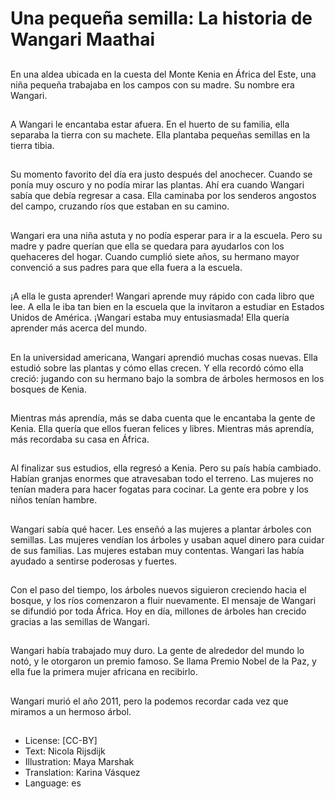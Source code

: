 # Una pequeña semilla: La historia de Wangari Maathai

##
En una aldea ubicada en la cuesta del Monte Kenia en África del Este, una niña pequeña trabajaba en los campos con su madre. Su nombre era Wangari.

##
A Wangari le encantaba estar afuera. En el huerto de su familia, ella separaba la tierra con su machete. Ella plantaba pequeñas semillas en la tierra tibia.

##
Su momento favorito del día era justo después del anochecer. Cuando se ponía muy oscuro y no podía mirar las plantas. Ahí era cuando Wangari sabía que debía regresar a casa. Ella caminaba por los senderos angostos del campo, cruzando ríos que estaban en su camino.

##
Wangari era una niña astuta y no podía esperar para ir a la escuela. Pero su madre y padre querían que ella se quedara para ayudarlos con los quehaceres del hogar. Cuando cumplió siete años, su hermano mayor convenció a sus padres para que ella fuera a la escuela.

##
¡A ella le gusta aprender! Wangari aprende muy rápido con cada libro que lee. A ella le iba tan bien en la escuela que la invitaron a estudiar en Estados Unidos de América. ¡Wangari estaba muy entusiasmada! Ella quería aprender más acerca del mundo.

##
En la universidad americana, Wangari aprendió muchas cosas nuevas. Ella estudió sobre las plantas y cómo ellas crecen. Y ella recordó cómo ella creció: jugando con su hermano bajo la sombra de árboles hermosos en los bosques de Kenia.

##
Mientras más aprendía, más se daba cuenta que le encantaba la gente de Kenia. Ella quería que ellos fueran felices y libres. Mientras más aprendía, más recordaba su casa en África.

##
Al finalizar sus estudios, ella regresó a Kenia. Pero su país había cambiado. Habían granjas enormes que atravesaban todo el terreno. Las mujeres no tenían madera para hacer fogatas para cocinar. La gente era pobre y los niños tenían hambre.

##
Wangari sabía qué hacer. Les enseñó a las mujeres a plantar árboles con semillas. Las mujeres vendían los árboles y usaban aquel dinero para cuidar de sus familias. Las mujeres estaban muy contentas. Wangari las había ayudado a sentirse poderosas y fuertes.

##
Con el paso del tiempo, los árboles nuevos siguieron creciendo hacia el bosque, y los ríos comenzaron a fluir nuevamente. El mensaje de Wangari se difundió por toda África. Hoy en día, millones de árboles han crecido gracias a las semillas de Wangari.

##
Wangari había trabajado muy duro. La gente de alrededor del mundo lo notó, y le otorgaron un premio famoso. Se llama 	Premio Nobel de la Paz, y ella fue la primera mujer africana en recibirlo.

##
Wangari murió el año 2011, pero la podemos recordar cada vez que miramos a un hermoso árbol.

##
* License: [CC-BY]
* Text: Nicola Rijsdijk
* Illustration: Maya Marshak
* Translation: Karina Vásquez
* Language: es

